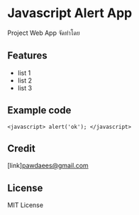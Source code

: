 # Javascript Alert App
Project Web App จัดทำโดย
## Features
 - list 1
 - list 2
 - list 3
## Example code
`<javascript>
 alert('ok');
</javascript>`

## Credit
[link]pawdaees@gmail.com
## License
MIT License
